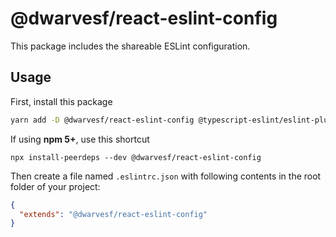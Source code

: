 # @dwarvesf/react-eslint-config

This package includes the shareable ESLint configuration.

## Usage

First, install this package

```sh
yarn add -D @dwarvesf/react-eslint-config @typescript-eslint/eslint-plugin@4.x @typescript-eslint/parser@4.0.1 babel-eslint@10.x eslint@7.x eslint-config-airbnb@18.x eslint-config-airbnb-typescript@12.x eslint-config-prettier@7.x eslint-config-react@1.x eslint-plugin-import@2.x eslint-plugin-jsx-a11y@6.x eslint-plugin-prettier@3.x eslint-plugin-react@7.x eslint-plugin-react-hooks@4.x eslint-plugin-testing-library@3.x
```

If using **npm 5+**, use this shortcut

```
npx install-peerdeps --dev @dwarvesf/react-eslint-config
```

Then create a file named `.eslintrc.json` with following contents in the root
folder of your project:

```json
{
  "extends": "@dwarvesf/react-eslint-config"
}
```
